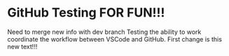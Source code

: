 
# GitHub Testing FOR FUN!!!
Need to merge new info with dev branch
Testing the ability to work coordinate the workflow between VSCode and GitHub.
First change is this new text!!!
